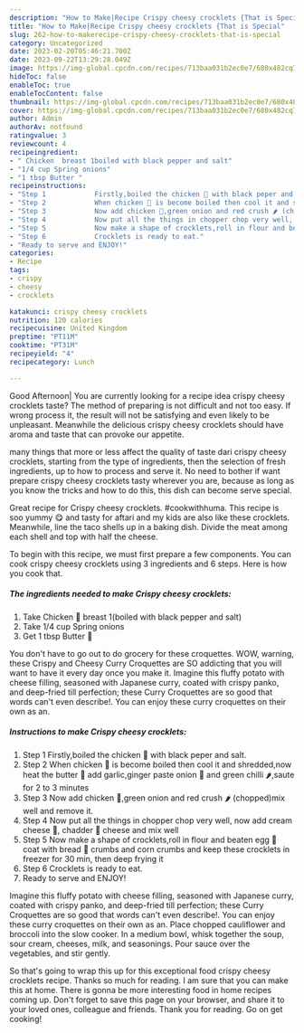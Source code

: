```yaml
---
description: "How to Make|Recipe Crispy cheesy crocklets {That is Special"
title: "How to Make|Recipe Crispy cheesy crocklets {That is Special"
slug: 262-how-to-makerecipe-crispy-cheesy-crocklets-that-is-special
category: Uncategorized
date: 2023-02-20T05:46:21.700Z
date: 2023-09-22T13:29:28.049Z
image: https://img-global.cpcdn.com/recipes/713baa031b2ec0e7/680x482cq70/crispy-cheesy-crocklets-recipe-main-photo.jpg
hideToc: false
enableToc: true
enableTocContent: false
thumbnail: https://img-global.cpcdn.com/recipes/713baa031b2ec0e7/680x482cq70/crispy-cheesy-crocklets-recipe-main-photo.jpg
cover: https://img-global.cpcdn.com/recipes/713baa031b2ec0e7/680x482cq70/crispy-cheesy-crocklets-recipe-main-photo.jpg
author: Admin
authorAv: notfound
ratingvalue: 3
reviewcount: 4
recipeingredient:
- " Chicken  breast 1boiled with black pepper and salt"
- "1/4 cup Spring onions"
- "1 tbsp Butter "
recipeinstructions:
- "Step 1            Firstly,boiled the chicken 🐓 with black peper and salt."
- "Step 2            When chicken 🐓 is become boiled then cool it and shredded,now heat the butter 🧈 add garlic,ginger paste onion 🧅 and green chilli 🌶,saute for 2 to 3 minutes"
- "Step 3            Now add chicken 🐓,green onion and red crush 🌶 (chopped)mix well and remove it."
- "Step 4            Now put all the things in chopper chop very well, now add cream cheese 🥯, chadder 🧀 cheese and mix well"
- "Step 5            Now make a shape of crocklets,roll in flour and beaten egg 🥚 coat with bread 🍞 crumbs and corn crumbs and keep these crocklets in freezer for 30 min, then deep frying it"
- "Step 6            Crocklets is ready to eat."
- "Ready to serve and ENJOY!"
categories:
- Recipe
tags:
- crispy
- cheesy
- crocklets

katakunci: crispy cheesy crocklets 
nutrition: 120 calories
recipecuisine: United Kingdom
preptime: "PT11M"
cooktime: "PT31M"
recipeyield: "4"
recipecategory: Lunch

---
```



Good Afternoon| You are currently looking for a recipe idea crispy cheesy crocklets taste? The method of preparing is not difficult and not too easy. If wrong process it, the result will not be satisfying and even likely to be unpleasant. Meanwhile the delicious crispy cheesy crocklets should have aroma and taste that can provoke our appetite.






many things that more or less affect the quality of taste dari crispy cheesy crocklets, starting from the type of ingredients, then the selection of fresh ingredients, up to how to process and serve it. No need to bother if want prepare crispy cheesy crocklets tasty wherever you are, because as long as you know the tricks and how to do this, this dish can become serve  special.


Great recipe for Crispy cheesy crocklets. #cookwithhuma. This recipe is soo yummy 😋 and tasty for aftari and my kids are also like these crocklets. Meanwhile, line the taco shells up in a baking dish. Divide the meat among each shell and top with half the cheese.


To begin with this recipe, we must first prepare a few components. You can cook crispy cheesy crocklets using 3 ingredients and 6 steps. Here is how you cook that.

<!--inarticleads1-->

##### The ingredients needed to make Crispy cheesy crocklets:

1. Take  Chicken 🐓 breast 1(boiled with black pepper and salt)
1. Take 1/4 cup Spring onions
1. Get 1 tbsp Butter 🧈


You don&#39;t have to go out to do grocery for these croquettes. WOW, warning, these Crispy and Cheesy Curry Croquettes are SO addicting that you will want to have it every day once you make it. Imagine this fluffy potato with cheese filling, seasoned with Japanese curry, coated with crispy panko, and deep-fried till perfection; these Curry Croquettes are so good that words can&#39;t even describe!. You can enjoy these curry croquettes on their own as an. 

<!--inarticleads2-->

##### Instructions to make Crispy cheesy crocklets:

1. Step 1            Firstly,boiled the chicken 🐓 with black peper and salt.
1. Step 2            When chicken 🐓 is become boiled then cool it and shredded,now heat the butter 🧈 add garlic,ginger paste onion 🧅 and green chilli 🌶,saute for 2 to 3 minutes
1. Step 3            Now add chicken 🐓,green onion and red crush 🌶 (chopped)mix well and remove it.
1. Step 4            Now put all the things in chopper chop very well, now add cream cheese 🥯, chadder 🧀 cheese and mix well
1. Step 5            Now make a shape of crocklets,roll in flour and beaten egg 🥚 coat with bread 🍞 crumbs and corn crumbs and keep these crocklets in freezer for 30 min, then deep frying it
1. Step 6            Crocklets is ready to eat.
1. Ready to serve and ENJOY!

Imagine this fluffy potato with cheese filling, seasoned with Japanese curry, coated with crispy panko, and deep-fried till perfection; these Curry Croquettes are so good that words can&#39;t even describe!. You can enjoy these curry croquettes on their own as an. Place chopped cauliflower and broccoli into the slow cooker. In a medium bowl, whisk together the soup, sour cream, cheeses, milk, and seasonings. Pour sauce over the vegetables, and stir gently. 

So that's going to wrap this up for this exceptional food crispy cheesy crocklets recipe. Thanks so much for reading. I am sure that you can make this at home. There is gonna be more interesting food in home recipes coming up. Don't forget to save this page on your browser, and share it to your loved ones, colleague and friends. Thank you for reading. Go on get cooking!
